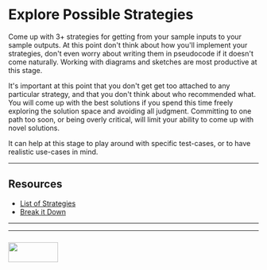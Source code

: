 # Explore Possible Strategies

Come up with 3+ strategies for getting from your sample inputs to your sample outputs. At this point don't think about how you'll implement your strategies, don't even worry about writing them in pseudocode if it doesn't come naturally.  Working with diagrams and sketches are most productive at this stage.

It's important at this point that you don't get get too attached to any particular strategy, and that you don't think about who recommended what.  You will come up with the best solutions if you spend this time freely exploring the solution space and avoiding all judgment.  Committing to one path too soon, or being overly critical, will limit your ability to come up with novel solutions.

It can help at this stage to play around with specific test-cases, or to have realistic use-cases in mind.

___

## Resources

* [List of Strategies](https://www.une.edu.au/about-une/academic-schools/bcss/news-and-events/psychology-community-activities/over-fifty-problem-solving-strategies-explained)
* [Break it Down](https://simpleprogrammer.com/solving-problems-breaking-it-down/)

___
___
### <a href="http://elewa.education/blog" target="_blank"><img src="https://user-images.githubusercontent.com/18554853/34921062-506450ae-f97d-11e7-875f-6feeb26ad72d.png" width="100" height="40"/></a>